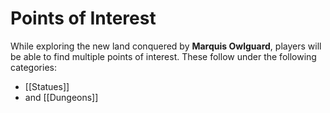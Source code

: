 # Points of Interest
While exploring the new land conquered by **Marquis Owlguard**, players will be able to find multiple points of interest. These follow under the following categories:
- [[Statues]]
- and [[Dungeons]]